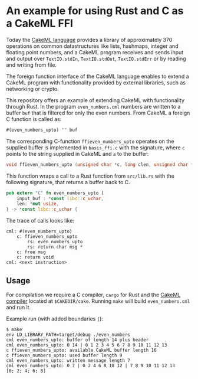 # An example for using Rust and C as a CakeML FFI

Today the [CakeML language](https://cakeml.org) provides a library of
approximately 370 operations on common datastructures like lists, hashmaps,
integer and floating point numbers, and a CakeML program receives and sends
input and output over `TextIO.stdIn`, `TextIO.stdOut`, `TextIO.stdErr` or by
reading and writing from file.

The foreign function interface of the CakeML language enables to extend
a CakeML program with functionality provided by external libraries, such as
networking or crypto.

This repository offers an example of extending CakeML with functionality
through Rust. In the program `even_numbers.cml` numbers are written to a buffer
`buf` that is filtered for only the even numbers.
From CakeML a foreign C function is called as:
```sml
#(even_numbers_upto) "" buf
```
The corresponding C-function `ffieven_numbers_upto` operates on the supplied
buffer is implemented in `basis_ffi.c` with the signature, where `c` points to
the string supplied in CakeML and `a` to the buffer:
```c
void ffieven_numbers_upto (unsigned char *c, long clen, unsigned char *a, long alen) {
```
This function wraps a call to a Rust function from `src/lib.rs` with the following signature, that returns a buffer back to C.
```rs
pub extern "C" fn even_numbers_upto (
    input_buf : *const libc::c_uchar,
    len: *mut usize,
) -> *const libc::c_uchar {
```

The trace of calls looks like:

```
cml: #(even_numbers_upto)
	c: ffieven_numbers_upto
		rs: even_numbers_upto
		rs: return char msg *
	c: free msg
	c: return void
cml: <next instruction>
```

## Usage

For compilation we require a C compiler, `cargo` for Rust and the
[CakeML compiler](https://github.com/CakeML/cakeml/releases) located at
`$CAKEDIR/cake`. Running `make` will build `even_numbers.cml` and run it.

Example run (with added boundaries `|`):

```
$ make
env LD_LIBRARY_PATH=target/debug ./even_numbers
cml even_numbers_upto: buffer of length 14 plus header
cml even_numbers_upto: 0 14 | 0 1 2 3 4 5 6 7 8 9 10 11 12 13
c ffieven_numbers_upto: available CakeML buffer length 16
c ffieven_numbers_upto: used buffer length 9
cml even_numbers_upto: written message length 7
cml even_numbers_upto: 0 7 | 0 2 4 6 8 10 12 | 7 8 9 10 11 12 13
[0; 2; 4; 6; 8]
```

